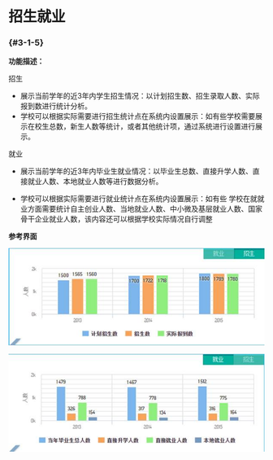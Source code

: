 # 招生就业

###  {#3-1-5}

**功能描述：**

招生

*  展示当前学年的近3年内学生招生情况：以计划招生数、招生录取人数、实际报到数进行统计分析。
* 学校可以根据实际需要进行招生统计点在系统内设置展示：如有些学校需要展示在校生总数，新生人数等统计，或者其他统计项，通过系统进行设置进行展示。

就业

*  展示当前学年的近3年内毕业生就业情况：以毕业生总数、直接升学人数、直接就业人数、本地就业人数等进行数据分析。

* 学校可以根据实际需要进行就业统计点在系统内设置展示：如有些 学校在就就业方面需要统计自主创业人数、当地就业人数、中小微及基层就业人数、国家骨干企业就业人数，该内容还可以根据学校实际情况自行调整 

  

**参考界面**

![](/assets/image007.jpg)

![](/assets/image008.jpg)

